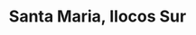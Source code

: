 ---
title: Santa Maria, Ilocos Sur
url: /santa-maria-ilocos-sur/
latitude: 17.366
longitude: 120.477
---